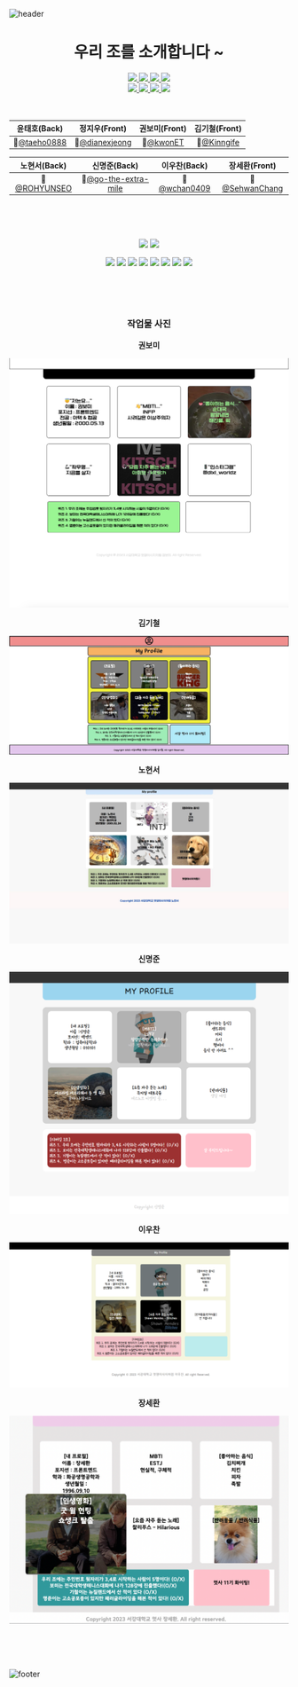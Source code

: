 ![header](https://capsule-render.vercel.app/api?type=waving&color=FD866E&height=300&section=header&text=우리가%20짱2조&fontSize=90)

<div align="center">
   
   # 우리 조를 소개합니다 ~

<a href="https://github.com/taeho0888">
<img src="https://github.com/taeho0888.png"width="100">
</a>
<a href="https://github.com/dianexjeong">
<img src="https://github.com/dianexjeong.png"width="100">
</a>


<a href="https://github.com/kwonET">
<img src="https://github.com/kwonET.png"width="100">
</a>
<a href="https://github.com/Kinngife">
<img src="https://github.com/Kinngife.png"width="100">
</a><br>
<a href="https://github.com/ROHYUNSEO">
<img src="https://github.com/ROHYUNSEO.png"width="100">
</a>
<a href="https://github.com/go-the-extra-mile">
<img src="https://github.com/go-the-extra-mile.png"width="100">
</a>
<a href="https://github.com/wchan0409">
<img src="https://github.com/wchan0409.png"width="100">
</a>
<a href="https://github.com/SehwanChang">
<img src="https://github.com/SehwanChang.png"width="100">
</a>
<br><br><br>

|윤태호(Back)|정지우(Front)|권보미(Front)|김기철(Front)|
|:---:|:---:|:---:|:---:|
|🦁[@taeho0888](https://github.com/taeho0888)|🦁[@dianexjeong](https://github.com/dianexjeong)|🦁[@kwonET](https://github.com/kwonET)|🦁[@Kinngife](https://github.com/Kinngife)|

|노현서(Back)|신명준(Back)|이우찬(Back)|장세환(Front)|
|:---:|:---:|:---:|:---:|
|🦁[@ROHYUNSEO](https://github.com/ROHYUNSEO)|🦁[@go-the-extra-mile](https://github.com?go-the=extra-mile)|🦁[@wchan0409](https://github.com/wchan0409)|🦁[@SehwanChang](https://github.com/SehwanChang)|

<br><br><br>

<img src="https://img.shields.io/badge/HTML-ECD53F?style=for-the-badge&&logo=html5&logoColor=black">

<img src="https://img.shields.io/badge/CSS-40AEF0?style=for-the-badge&logo=css3&logoColor=white">

<a href="https://github.com/wchan0409"><img src="https://img.shields.io/badge/WOOCHAN-7FB5B5?style=flat-square"/></a> <a href="https://github.com/SehwanChang"><img src="https://img.shields.io/badge/SEHWAN-7E9EC2?style=flat-square"/></a> <a href="https://github.com/Kinngife"><img src="https://img.shields.io/badge/GICHEOL-7E9EC2?style=flat-square"/></a> <a href="https://github.com/ROHYUNSEO"><img src="https://img.shields.io/badge/HYUNSEO-7FB5B5?style=flat-square"/></a> <a href="https://github.com/kwonET"><img src="https://img.shields.io/badge/BOMI-7E9EC2?style=flat-square"/></a> <a href="https://github.com/dianexjeong"><img src="https://img.shields.io/badge/JIWOO-7FB5B5?style=flat-square"/></a> <a href="https://github.com/go-the-extra-mile"><img src="https://img.shields.io/badge/MYUNGJUNE-7FB5B5?style=flat-square"/></a> <a href="https://github.com/taeho0888"><img src="https://img.shields.io/badge/TAEHO-7FB5B5?style=flat-square"/></a>

<br><br><br>

<h3>작업물 사진</h3>

__권보미__

<img src="./images/%EA%B6%8C%EB%B3%B4%EB%AF%B8.png" height=auto>

__김기철__

<img src="./images/%EA%B9%80%EA%B8%B0%EC%B2%A0.jpg" height=auto>

__노현서__

<img src="./images/%EB%85%B8%ED%98%84%EC%84%9C.jpg" height=auto>

__신명준__

<img src="./images/%EC%8B%A0%EB%AA%85%EC%A4%80.png" height=auto>

__이우찬__

<img src="./images/%EC%9D%B4%EC%9A%B0%EC%B0%AC.png" height=auto>

__장세환__

<img src="./images/%EC%9E%A5%EC%84%B8%ED%99%98.png" height=auto>

</div>

<br><br><br>

![footer](https://capsule-render.vercel.app/api?type=waving&color=75BDE0&height=300&section=footer&text=여기가%20끝2조&fontSize=90)
